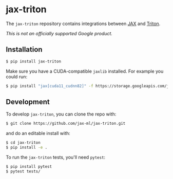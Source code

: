 # jax-triton

The `jax-triton` repository contains integrations between [JAX](https://github.com/google/jax) and [Triton](https://github.com/openai/triton).

*This is not an officially supported Google product.*

## Installation

```bash
$ pip install jax-triton
```

Make sure you have a CUDA-compatible `jaxlib` installed.
For example you could run:
```bash
$ pip install "jax[cuda11_cudnn82]" -f https://storage.googleapis.com/jax-releases/jax_cuda_releases.html
```

## Development

To develop `jax-triton`, you can clone the repo with:
```bash
$ git clone https://github.com/jax-ml/jax-triton.git 
```
and do an editable install with:
```bash
$ cd jax-triton
$ pip install -e .
```
To run the `jax-triton` tests, you'll need `pytest`:
```bash
$ pip install pytest
$ pytest tests/
```
